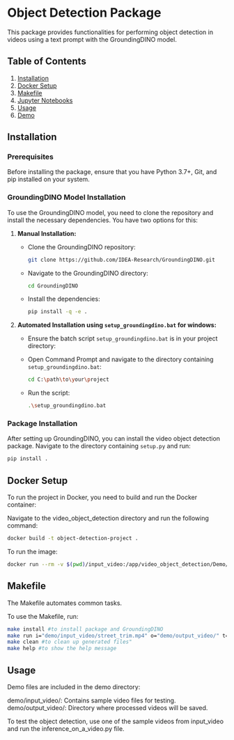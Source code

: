 # Object Detection Package

This package provides functionalities for performing object detection in videos using a text prompt with the GroundingDINO model.

## Table of Contents

1. [Installation](#installation)
2. [Docker Setup](#docker-setup)
3. [Makefile](#makefile)
4. [Jupyter Notebooks](#jupyter-notebooks)
5. [Usage](#usage)
6. [Demo](#demo)


## Installation

### Prerequisites

Before installing the package, ensure that you have Python 3.7+, Git, and pip installed on your system.

### GroundingDINO Model Installation

To use the GroundingDINO model, you need to clone the repository and install the necessary dependencies. You have two options for this:

1. **Manual Installation:**

   - Clone the GroundingDINO repository:

     ```sh
     git clone https://github.com/IDEA-Research/GroundingDINO.git
     ```

   - Navigate to the GroundingDINO directory:

     ```sh
     cd GroundingDINO
     ```
 
   - Install the dependencies:

     ```sh
     pip install -q -e .
     ```

2. **Automated Installation using `setup_groundingdino.bat` for windows:**

   - Ensure the batch script `setup_groundingdino.bat` is in your project directory:
   - Open Command Prompt and navigate to the directory containing `setup_groundingdino.bat`:

     ```sh
     cd C:\path\to\your\project
     ```

   - Run the script:

     ```sh
     .\setup_groundingdino.bat
     ```

### Package Installation

After setting up GroundingDINO, you can install the video object detection package. Navigate to the directory containing `setup.py` and run:

```sh
pip install .
```

## Docker Setup
To run the project in Docker, you need to build and run the Docker container:

Navigate to the video_object_detection directory and run the following command:

```sh
docker build -t object-detection-project .
```
To run the image:
```sh
docker run --rm -v $(pwd)/input_video:/app/video_object_detection/Demo/input_video -v $(pwd)/output_video:/app/video_object_detection/Demo/output_video video-object-detection -i /app/video_object_detection/object_detector/input_video/street_trim.mp4 -o /app/video_object_detection/object_detector/output_video -t "all cars"
```

## Makefile
The Makefile automates common tasks.

To use the Makefile, run:
```sh
make install #to install package and GroundingDINO
make run i="demo/input_video/street_trim.mp4" o="demo/output_video/" t="men" #to run the package
make clean #to clean up generated files"
make help #to show the help message 
```

## Usage
Demo files are included in the demo directory:

demo/input_video/: Contains sample video files for testing.
demo/output_video/: Directory where processed videos will be saved.

To test the object detection, use one of the sample videos from input_video and run the inference_on_a_video.py file.





